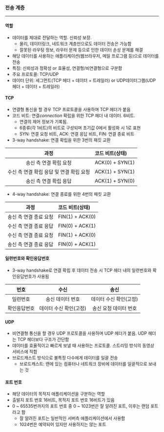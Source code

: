 ### 전송 계층

---

#### 역할

- 데이터를 제대로 전달하는 역할. 신뢰성 보장.
  - 물리, 데이터링크, 네트워크 계층만으로도 데이터 전송은 가능함
  - 잘못된 라우팅 정보, 라우터 문제 등으로 인한 데이터 손상 문제를 해결
- 해당 데이터를 사용하는 애플리케이션(웹브라우저, 메일 프로그램 등)으로 데이터를 전송
- 특징: 신뢰성과 정확성 or 효율성, 연결형/비연결형으로 구분함
- 주요 프로토콜: TCP/UDP
- 데이터 단위: 세그먼트(TCP 헤더 + 데이터 + 트레일러) or UDP데이터그램(UDP 헤더 + 데이터 + 트레일러)

#### TCP

- 연결형 통신을 할 경우 TCP 프로토콜을 사용하며 TCP 헤더가 붙음
- 코드 비트: 연결*connection* 확립을 위한 TCP 헤더 내 데이터. 6비트.
  - 연결의 제어 정보가 기록됨.
  - 6종류(각 1비트)의 비트로 구성되며 초기값 0에서 활성화 시 1로 표현
  - SYN: 연결 요청 비트, ACK: 연결 응답 비트, FIN: 연결 종료 비트
- 3-way handshake: 연결 확립을 위한 3번의 패킷 교환

|                   과정                   | 코드 비트(상태) |
| :--------------------------------------: | :-------------- |
|          송신 측 연결 확립 요청          | ACK(0) + SYN(1) |
| 수신 측 연결 확립 응답 및 연결 확립 요청 | ACK(1) + SYN(1) |
|          송신 측 연결 확립 응답          | ACK(1) + SYN(0) |

- 4-way handshake: 연결 종료를 위한 4번의 패킷 교환

|          과정          | 코드 비트(상태) |
| :--------------------: | :-------------- |
| 송신 측 연결 종료 요청 | FIN(1) + ACK(0) |
| 수신 측 연결 종료 응답 | FIN(0) + ACK(1) |
| 수신 측 연결 종료 요청 | FIN(1) + ACK(0) |
| 송신 측 연결 종료 응답 | FIN(0) + ACK(1) |

#### 일련번호와 확인응답번호

- 3-way handshake로 연결 확립 후 데이터 전송 시 TCP 헤더 내의 일련번호와 확인응답번호가 사용됨

|     번호     |          수신          |          송신          |
| :----------: | :--------------------: | :--------------------: |
|   일련번호   |    송신 데이터 번호    | 데이터 수신 확인(고정) |
| 확인응답번호 | 데이터 수신 확인(고정) | 송신 요청 데이터 번호  |

#### UDP

- 비연결형 통신을 할 경우 UDP 프로토콜을 사용하며 UDP 헤더가 붙음. UDP 헤더는 TCP 헤더보다 구조가 간단함
- 데이터를 효율적이고 빠르게 보낼 때 사용하는 프로토콜. 스트리밍 방식의 동영상 서비스에 적합
- 브로드캐스트 방식으로 불특정 다수에게 데이터를 일괄 전송
  - 브로드캐스트: 랜에 있는 컴퓨터나 네트워크 장비에 데이터를 일괄적으로 보내는 것

#### 포트 번호

- 해당 데이터의 목적지 애플리케이션을 구분하는 역할
- 출발지 포트 번호 16비트, 목적지 포트 번호 16비트가 있음
- 0 ~ 65535번까지의 포트 번호 중 0 ~ 1023번은 잘 알려진 포트, 이후는 랜덤 포트라고 함
  - 잘 알려진 포트는 일반적인 서버측 애플리케이션에서 사용함
  - 1024번은 예약되어 있지만 사용하지는 않는 포트
